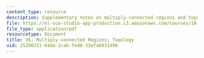 ```yaml
---
content_type: resource
description: Supplementary notes on multiply-connected regions and topology.
file: https://ol-ocw-studio-app-production.s3.amazonaws.com/courses/18-02-multivariable-calculus-fall-2007/2529033104da2cabfed033efa6931d98_mult_conectd_reg.pdf
file_type: application/pdf
resourcetype: Document
title: V6. Multiply-connected Regions; Topology
uid: 25290331-04da-2cab-fed0-33efa6931d98
---
```


